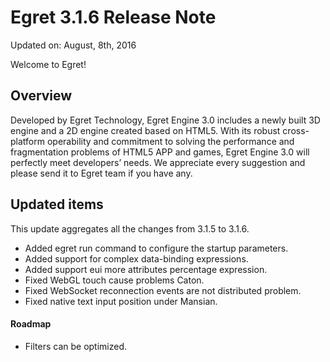 Egret 3.1.6 Release Note
===============================


Updated on: August, 8th, 2016


Welcome to Egret!

## Overview

Developed by Egret Technology, Egret Engine 3.0 includes a newly built 3D engine and a 2D engine created based on HTML5. With its robust cross-platform operability and commitment to solving the performance and fragmentation problems of HTML5 APP and games, Egret Engine 3.0 will perfectly meet developers’ needs. We appreciate every suggestion and please send it to Egret team if you have any.

## Updated items

This update aggregates all the changes from 3.1.5 to 3.1.6.

* Added egret run command to configure the startup parameters.
* Added support for complex data-binding expressions.
* Added support eui more attributes percentage expression.
* Fixed WebGL touch cause problems Caton.
* Fixed WebSocket reconnection events are not distributed problem.
* Fixed native text input position under Mansian.

#### Roadmap
* Filters can be optimized.